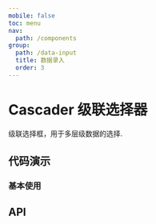 ```yaml
---
mobile: false
toc: menu
nav:
  path: /components
group:
  path: /data-input
  title: 数据录入
  order: 3
---
```

# Cascader 级联选择器

级联选择框，用于多层级数据的选择.


## 代码演示

### 基本使用

<code src="./demo/demo1.tsx"></code>


## API

<API src="./Cascader.tsx" hideTitle></API>

